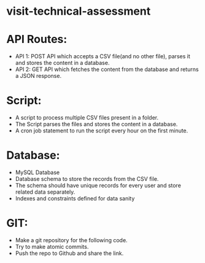 # visit-technical-assessment

# API Routes:
  * API 1: POST API which accepts a CSV file(and no other file), parses it and stores the content in a database.
  * API 2: GET API which fetches the content from the database and returns a JSON response.
  
# Script:
  * A script to process multiple CSV files present in a folder.
  * The Script parses the files and stores the content in a database.
  * A cron job statement to run the script every hour on the first minute.
  
# Database:
  * MySQL Database
  * Database schema to store the records from the CSV file.
  * The schema should have unique records for every user and store related data separately.
  * Indexes and constraints defined for data sanity
  
# GIT:
  * Make a git repository for the following code.
  * Try to make atomic commits.
  * Push the repo to Github and share the link.
